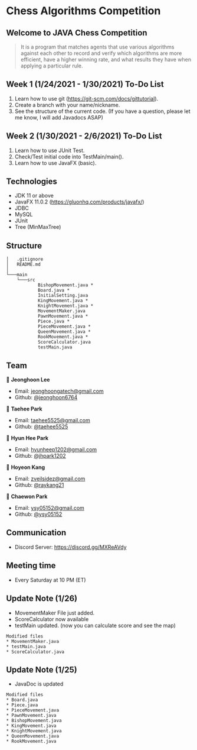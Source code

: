 # Chess Algorithms Competition

## Welcome to JAVA Chess Competition

> It is a program that matches agents that use various algorithms against each other to record and verify which algorithms are more efficient, have a higher winning rate, and what results they have when applying a particular rule.

## Week 1 (1/24/2021 - 1/30/2021) To-Do List
1. Learn how to use git (https://git-scm.com/docs/gittutorial).
2. Create a branch with your name/nickname.
3. See the structure of the current code. (If you have a question, please let me know, I will add Javadocs ASAP)

## Week 2 (1/30/2021 - 2/6/2021) To-Do List
1. Learn how to use JUnit Test.
2. Check/Test initial code into TestMain/main().
3. Learn how to use JavaFX (basic).

## Technologies
* JDK 11 or above
* JavaFX 11.0.2 (https://gluonhq.com/products/javafx/)
* JDBC
* MySQL
* JUnit
* Tree (MinMaxTree)

## Structure
```
│   .gitignore
│   README.md
│
└───main
    └───src
            BishopMovement.java *
            Board.java *
            InitialSetting.java
            KingMovement.java *
            KnightMovement.java *
            MovementMaker.java
            PawnMovement.java *
            Piece.java *
            PieceMovement.java *
            QueenMovement.java *
            RookMovement.java *
            ScoreCalculator.java
            testMain.java
```

## Team
👤 **Jeonghoon Lee**
* Email: jeonghoongatech@gmail.com
* Github: [@jeonghoon6764](https://github.com/jeonghoon6764)

👤  **Taehee Park**
* Email: taehee5525@gmail.com
* Github: [@taehee5525](https://github.com/taehee5525)

👤 **Hyun Hee Park**
* Email: hyunheep1202@gmail.com
* Github: [@jhpark1202](https://github.com/jhpark1202)

👤 **Hoyeon Kang**
* Email: zveilsidez@gmail.com
* Github: [@raykang21](https://github.com/raykang21)

👤 **Chaewon Park**
* Email: ysy05152@gmail.com
* Github: [@ysy05152](https://github.com/ysy05152)

## Communication
* Discord Server: https://discord.gg/MXReAVdy

## Meeting time
* Every Saturday at 10 PM (ET)

## Update Note (1/26)
* MovementMaker File just added.
* ScoreCalculator now available
* testMain updated. (now you can calculate score and see the map)
```
Modified files
* MovementMaker.java
* testMain.java
* ScoreCalculator.java
```

## Update Note (1/25)
* JavaDoc is updated
```
Modified files
* Board.java
* Piece.java
* PieceMovement.java
* PawnMovement.java
* BishopMovement.java
* KingMovement.java
* KnightMovement.java
* QueenMovement.java
* RookMovement.java
```